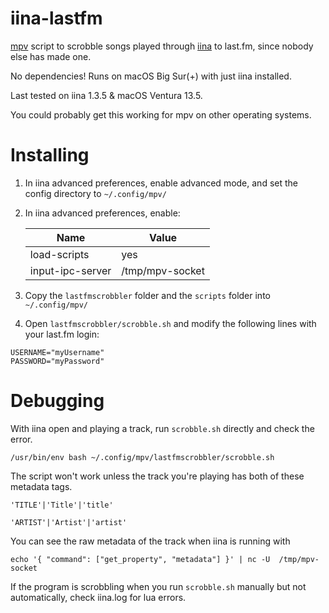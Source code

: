 # iina-lastfm
[mpv](https://github.com/mpv-player/mpv) script to scrobble songs played through [iina](https://github.com/iina/iina) to last.fm, since nobody else has made one.

No dependencies! Runs on macOS Big Sur(+) with just iina installed.

Last tested on iina 1.3.5 & macOS Ventura 13.5.

You could probably get this working for mpv on other operating systems.

# Installing 

1. In iina advanced preferences, enable advanced mode, and set the config directory to `~/.config/mpv/`

2. In iina advanced preferences, enable:

    | Name      | Value |
    | ----------- | ----------- |
    | load-scripts| yes       |
    | input-ipc-server   | /tmp/mpv-socket       |

3. Copy the `lastfmscrobbler` folder and the `scripts` folder into `~/.config/mpv/`

4. Open `lastfmscrobbler/scrobble.sh` and modify the following lines with your last.fm login:
```
USERNAME="myUsername"
PASSWORD="myPassword"
```


# Debugging
With iina open and playing a track, run `scrobble.sh` directly and check the error.

 `/usr/bin/env bash ~/.config/mpv/lastfmscrobbler/scrobble.sh`

The script won't work unless the track you're playing has both of these metadata tags.

`'TITLE'|'Title'|'title'`

`'ARTIST'|'Artist'|'artist'` 

You can see the raw metadata of the track when iina is running with

```echo '{ "command": ["get_property", "metadata"] }' | nc -U  /tmp/mpv-socket```

If the program is scrobbling when you run `scrobble.sh` manually but not automatically, check iina.log for lua errors.
